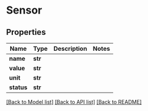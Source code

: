 # Sensor


## Properties

Name | Type | Description | Notes
------------ | ------------- | ------------- | -------------
**name** | **str** |  | 
**value** | **str** |  | 
**unit** | **str** |  | 
**status** | **str** |  | 

[[Back to Model list]](../README.md#models) [[Back to API list]](../README.md#api-endpoints) [[Back to README]](../README.md)


